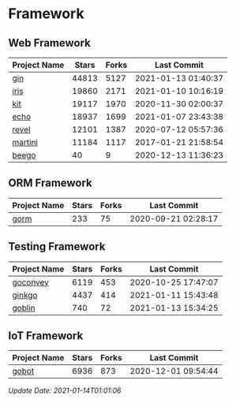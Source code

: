 # Framework

## Web Framework
| Project Name | Stars | Forks | Last Commit |
| ------------ | ----- | ----- | ----------- |
| [gin](https://github.com/gin-gonic/gin) | 44813 | 5127 | 2021-01-13 01:40:37 |
| [iris](https://github.com/kataras/iris) | 19860 | 2171 | 2021-01-10 10:16:19 |
| [kit](https://github.com/go-kit/kit) | 19117 | 1970 | 2020-11-30 02:00:37 |
| [echo](https://github.com/labstack/echo) | 18937 | 1699 | 2021-01-07 23:43:38 |
| [revel](https://github.com/revel/revel) | 12101 | 1387 | 2020-07-12 05:57:36 |
| [martini](https://github.com/go-martini/martini) | 11184 | 1117 | 2017-01-21 21:58:54 |
| [beego](https://github.com/astaxie/beego) | 40 | 9 | 2020-12-13 11:36:23 |

## ORM Framework
| Project Name | Stars | Forks | Last Commit |
| ------------ | ----- | ----- | ----------- |
| [gorm](https://github.com/jinzhu/gorm) | 233 | 75 | 2020-09-21 02:28:17 |

## Testing Framework
| Project Name | Stars | Forks | Last Commit |
| ------------ | ----- | ----- | ----------- |
| [goconvey](https://github.com/smartystreets/goconvey) | 6119 | 453 | 2020-10-25 17:47:07 |
| [ginkgo](https://github.com/onsi/ginkgo) | 4437 | 414 | 2021-01-11 15:43:48 |
| [goblin](https://github.com/franela/goblin) | 740 | 72 | 2021-01-13 15:34:25 |

## IoT Framework
| Project Name | Stars | Forks | Last Commit |
| ------------ | ----- | ----- | ----------- |
| [gobot](https://github.com/hybridgroup/gobot) | 6936 | 873 | 2020-12-01 09:54:44 |

*Update Date: 2021-01-14T01:01:06*
